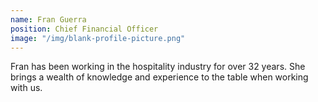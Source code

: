```yaml
---
name: Fran Guerra
position: Chief Financial Officer
image: "/img/blank-profile-picture.png"
---
```


Fran has been working in the hospitality industry for over 32 years. She brings a wealth of knowledge and experience to the table when working with us.
